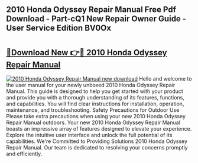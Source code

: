 ## 2010 Honda Odyssey Repair Manual Free Pdf Download - Part-cQ1 New Repair Owner Guide - User Service Edition BV0Ox

# <h2><a href="http://bc28502.oget.top/?id=2010+Honda+Odyssey+Repair+Manual">🔗Download New 👉🔴 2010 Honda Odyssey Repair Manual</a></h2>

[![2010 Honda Odyssey Repair Manual new download](https://i.imgur.com/5g1atiW.png)](http://bc28502.oget.top/?id=2010+Honda+Odyssey+Repair+Manual)
Hello and welcome to the user manual for your newly unboxed 2010 Honda Odyssey Repair Manual. This guide is designed to help you get started with your product and provide you with a thorough understanding of its features, functions, and capabilities. You will find clear instructions for installation, operation, maintenance, and troubleshooting. Safety Precautions for Outdoor Use Please take extra precautions when using your new 2010 Honda Odyssey Repair Manual outdoors. Your new 2010 Honda Odyssey Repair Manual boasts an impressive array of features designed to elevate your experience. Explore the intuitive user interface and unlock the full potential of its capabilities. We're Committed to Providing Solutions 2010 Honda Odyssey Repair Manual. Our team is dedicated to resolving your concerns promptly and efficiently.
